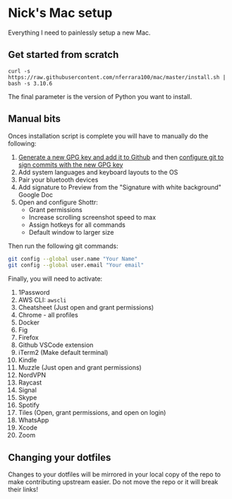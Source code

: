 # Nick's Mac setup

Everything I need to painlessly setup a new Mac.

## Get started from scratch

```
curl -s https://raw.githubusercontent.com/nferrara100/mac/master/install.sh | bash -s 3.10.6
```

The final parameter is the version of Python you want to install.

## Manual bits

Onces installation script is complete you will have to manually do the following:

1. [Generate a new GPG key and add it to Github](https://docs.github.com/en/authentication/managing-commit-signature-verification/generating-a-new-gpg-key)
   and then
   [configure git to sign commits with the new GPG key](https://docs.github.com/en/authentication/managing-commit-signature-verification/telling-git-about-your-signing-key)
1. Add system languages and keyboard layouts to the OS
1. Pair your bluetooth devices
1. Add signature to Preview from the "Signature with white background" Google Doc
1. Open and configure Shottr:
    - Grant permissions
    - Increase scrolling screenshot speed to max
    - Assign hotkeys for all commands
    - Default window to larger size

Then run the following git commands:

```bash
git config --global user.name "Your Name"
git config --global user.email "Your email"
```

Finally, you will need to activate:

1. 1Password
1. AWS CLI: `awscli`
1. Cheatsheet (Just open and grant permissions)
1. Chrome - all profiles
1. Docker
1. Fig
1. Firefox
1. Github VSCode extension
1. iTerm2 (Make default terminal)
1. Kindle
1. Muzzle (Just open and grant permissions)
1. NordVPN
1. Raycast
1. Signal
1. Skype
1. Spotify
1. Tiles (Open, grant permissions, and open on login)
1. WhatsApp
1. Xcode
1. Zoom

## Changing your dotfiles

Changes to your dotfiles will be mirrored in your local copy of the repo to make
contributing upstream easier. Do not move the repo or it will break their links!
